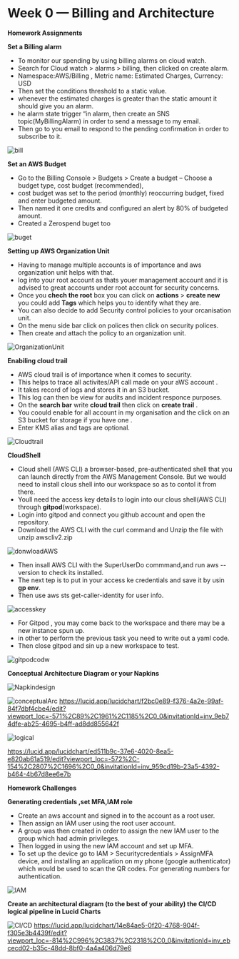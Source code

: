 # Week 0 — Billing and Architecture

**Homework Assignments**

**Set a Billing alarm**

- To monitor our spending by using billing alarms on cloud watch.
- Search for Cloud watch > alarms > billing, then clicked on create alarm. 
- Namespace:AWS/Billing , Metric name: Estimated Charges, Currency: USD
- Then set the conditions threshold to a static value.
- whenever the estimated charges is greater than the static amount it should give you an alarm. 
- he alarm state trigger “in alarm, then create an SNS topic(MyBillingAlarm) in order to send a message to my email.
- Then go to you email to respond to the pending confirmation in order to subscribe to it.
 
![bill](https://github.com/Elochike/aws-bootcamp-cruddur-2023/blob/main/images/bill-alarm.png.PNG)

**Set an AWS Budget**

- Go to the Billing Console > Budgets > Create a budget 
– Choose a budget type, cost budget (recommended), 
- cost budget was set to the period (monthly) reoccurring budget, fixed and enter budgeted amount. 
- Then named it one credits and configured an alert by 80% of budgeted amount.
- Created a Zerospend buget too
 
![buget](https://github.com/Elochike/aws-bootcamp-cruddur-2023/blob/main/images/buget.PNG)

**Setting up AWS Organization Unit**

- Having to manage multiple accounts is of importance and aws organization unit helps with that. 
- log into your root account as thats youer management account and it is advised to great accounts under root account for security concerns. 
- Once you **chech the root** box you can click on **actions** > **create new** you could add **Tags** which helps you to identify what they are.
- You can also decide to add Security control policies to your orcanisation unit. 
- On the menu side bar click on polices then click on security polices. 
- Then create and attach the policy to an organization unit.

![OrganizationUnit](https://github.com/Elochike/aws-bootcamp-cruddur-2023/blob/main/images/OU.PNG)

**Enabiling cloud trail**
- AWS cloud trail is of importance when it comes to security.
- This helps to trace all activites/API call made on your aWS account . 
- It takes record of logs and stores it in an S3 bucket. 
- This log can then be view for audits and incident responce purposes. 
- On the **search bar** write **cloud trail** then click on **create trail** . 
- You coould enable for all account in my organisation and the click on an S3 bucket for storage if you have one . 
- Enter KMS alias and tags are optional.

![Cloudtrail](https://github.com/Elochike/aws-bootcamp-cruddur-2023/blob/main/images/cloud%20trail.PNG)

**CloudShell**
- Cloud shell (AWS CLI) a browser-based, pre-authenticated shell that you can launch directly from the AWS Management Console. But we would need to install clous shell into our workspace so as to contol it from there. 
- Youll need the access key details to login into our clous shell(AWS CLI) through **gitpod**(workspace).
- Login into gitpod and connect you github account and open the repository.
- Download the AWS CLI with the curl command and Unzip the file with unzip awscliv2.zip

![donwloadAWS](https://github.com/Elochike/aws-bootcamp-cruddur-2023/blob/main/images/o;hiohi.PNG)

- Then insall AWS CLI with the SuperUserDo commmand,and run aws --version to check its installed. 
- The next tep is to put in your access ke credentials and save it by usin **gp env**. 
- Then use aws sts get-caller-identity for user info.

![accesskey](https://github.com/Elochike/aws-bootcamp-cruddur-2023/blob/main/images/jgipho.PNG)

- For Gitpod , you may come back to the workspace and there may be a new instance spun up. 
- in other to perform the previous task you need to write out a yaml code. 
- Then close gitpod and sin up a new workspace to test.

![gitpodcodw](https://github.com/Elochike/aws-bootcamp-cruddur-2023/blob/main/images/gitpodcode.PNG)


**Conceptual Architecture Diagram or your Napkins**

![Napkindesign](https://github.com/Elochike/aws-bootcamp-cruddur-2023/blob/main/images/bbeb1fbc-8b05-4a32-a3cd-76130facdb6d.jpg)

![conceptualArc](https://github.com/Elochike/aws-bootcamp-cruddur-2023/blob/main/images/conceptua-design.PNG)
https://lucid.app/lucidchart/f2bc0e89-f376-4a2e-99af-84f7dbf4cbe4/edit?viewport_loc=-571%2C89%2C1961%2C1185%2C0_0&invitationId=inv_9eb74dfe-ab25-4695-b4ff-ad8dd855642f

![logical](https://github.com/Elochike/aws-bootcamp-cruddur-2023/blob/main/images/logical%20design.PNG)

https://lucid.app/lucidchart/ed511b9c-37e6-4020-8ea5-e820ab61a519/edit?viewport_loc=-572%2C-154%2C2807%2C1696%2C0_0&invitationId=inv_959cd19b-23a5-4392-b464-4b67d8ee6e7b


**Homework  Challenges**

**Generating credentials ,set MFA,IAM role**

- Create an aws account and signed in to the account as a root user.
- Then assign an IAM user using the root user account.
- A group was then created in order to assign the new IAM user to the group which had admin privileges.
- Then logged in using the new IAM account and set up MFA.
- To set up the device go to IAM > Securitycredentials > AssignMFA device, and installing an application on my phone (google authenticator) which would be used to scan the QR codes. For generating numbers for authentication.

![IAM](https://github.com/Elochike/aws-bootcamp-cruddur-2023/blob/main/images/summary.PNG)

**Create an architectural diagram (to the best of your ability) the CI/CD logical pipeline in Lucid Charts**

![CI/CD](https://github.com/Elochike/aws-bootcamp-cruddur-2023/blob/main/images/cicd.PNG)
https://lucid.app/lucidchart/14e84ae5-0f20-4768-904f-f305e3b4439f/edit?viewport_loc=-814%2C996%2C3837%2C2318%2C0_0&invitationId=inv_ebcecd02-b35c-48dd-8bf0-4a4a406d79e6

